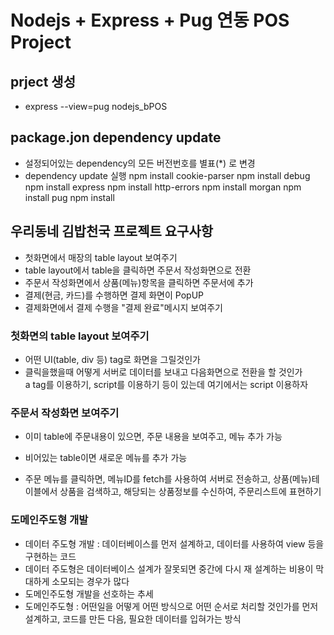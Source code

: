 # Nodejs + Express + Pug 연동 POS Project

## prject 생성

- express --view=pug nodejs_bPOS

## package.jon dependency update

- 설정되어있는 dependency의 모든 버전번호를 별표(\*) 로 변경
- dependency update 실행
  npm install cookie-parser
  npm install debug
  npm install express
  npm install http-errors
  npm install morgan
  npm install pug
  npm install

## 우리동네 김밥천국 프로젝트 요구사항

- 첫화면에서 매장의 table layout 보여주기
- table layout에서 table을 클릭하면 주문서 작성화면으로 전환
- 주문서 작성화면에서 상품(메뉴)항목을 클릭하면 주문서에 추가
- 결제(현금, 카드)를 수행하면 결제 화면이 PopUP
- 결제화면에서 결제 수행을 "결제 완료"메시지 보여주기

### 첫화면의 table layout 보여주기

- 어떤 UI(table, div 등) tag로 화면을 그릴것인가
- 클릭을했을때 어떻게 서버로 데이터를 보내고 다음화면으로 전환을 할 것인가  
  a tag를 이용하기, script를 이용하기 등이 있는데 여기에서는 script 이용하자

### 주문서 작성화면 보여주기

- 이미 table에 주문내용이 있으면, 주문 내용을 보여주고, 메뉴 추가 가능
- 비어있는 table이면 새로운 메뉴를 추가 가능

- 주문 메뉴를 클릭하면, 메뉴ID를 fetch를 사용하여 서버로 전송하고, 상품(메뉴)테이블에서 상품을 검색하고, 해당되는 상품정보를 수신하여, 주문리스트에 표현하기

### 도메인주도형 개발

- 데이터 주도형 개발 : 데이터베이스를 먼저 설계하고, 데이터를 사용하여 view 등을 구현하는 코드
- 데이터 주도형은 데이터베이스 설계가 잘못되면 중간에 다시 재 설계하는 비용이 막대하게 소모되는 경우가 많다
- 도메인주도형 개발을 선호하는 추세
- 도메인주도형 : 어떤일을 어떻게 어떤 방식으로 어떤 순서로 처리할 것인가를 먼저 설계하고, 코드를 만든 다음, 필요한 데이터를 입혀가는 방식

